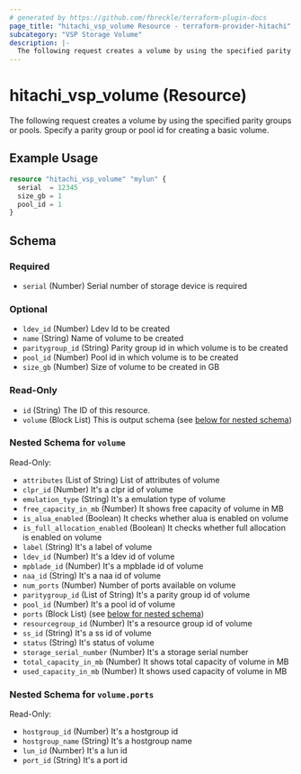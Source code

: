 ```yaml
---
# generated by https://github.com/fbreckle/terraform-plugin-docs
page_title: "hitachi_vsp_volume Resource - terraform-provider-hitachi"
subcategory: "VSP Storage Volume"
description: |-
  The following request creates a volume by using the specified parity groups or pools. Specify a parity group or pool id for creating a basic volume.
---
```


# hitachi_vsp_volume (Resource)

The following request creates a volume by using the specified parity groups or pools. Specify a parity group or pool id for creating a basic volume.

## Example Usage

```terraform
resource "hitachi_vsp_volume" "mylun" {
  serial  = 12345
  size_gb = 1
  pool_id = 1
}
```

<!-- schema generated by tfplugindocs -->
## Schema

### Required

- `serial` (Number) Serial number of storage device is required

### Optional

- `ldev_id` (Number) Ldev Id to be created
- `name` (String) Name of volume to be created
- `paritygroup_id` (String) Parity group id in which volume is to be created
- `pool_id` (Number) Pool id in which volume is to be created
- `size_gb` (Number) Size of volume to be created in GB

### Read-Only

- `id` (String) The ID of this resource.
- `volume` (Block List) This is output schema (see [below for nested schema](#nestedblock--volume))

<a id="nestedblock--volume"></a>
### Nested Schema for `volume`

Read-Only:

- `attributes` (List of String) List of attributes of volume
- `clpr_id` (Number) It's a clpr id of volume
- `emulation_type` (String) It's a emulation type of volume
- `free_capacity_in_mb` (Number) It shows free capacity of volume in MB
- `is_alua_enabled` (Boolean) It checks whether alua is enabled on volume
- `is_full_allocation_enabled` (Boolean) It checks whether full allocation is enabled on volume
- `label` (String) It's a label of volume
- `ldev_id` (Number) It's a ldev id of volume
- `mpblade_id` (Number) It's a mpblade id of volume
- `naa_id` (String) It's a naa id of volume
- `num_ports` (Number) Number of ports available on volume
- `paritygroup_id` (List of String) It's a parity group id of volume
- `pool_id` (Number) It's a pool id of volume
- `ports` (Block List) (see [below for nested schema](#nestedblock--volume--ports))
- `resourcegroup_id` (Number) It's a resource group id of volume
- `ss_id` (String) It's a ss id of volume
- `status` (String) It's status of volume
- `storage_serial_number` (Number) It's a storage serial number
- `total_capacity_in_mb` (Number) It shows total capacity of volume in MB
- `used_capacity_in_mb` (Number) It shows used capacity of volume in MB

<a id="nestedblock--volume--ports"></a>
### Nested Schema for `volume.ports`

Read-Only:

- `hostgroup_id` (Number) It's a hostgroup id
- `hostgroup_name` (String) It's a hostgroup name
- `lun_id` (Number) It's a lun id
- `port_id` (String) It's a port id


